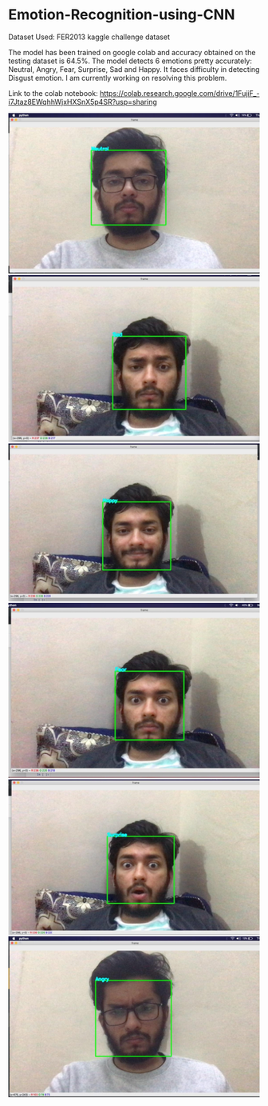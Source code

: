 # Emotion-Recognition-using-CNN

Dataset Used: FER2013 kaggle challenge dataset

The model has been trained on google colab and accuracy obtained on the testing dataset is 64.5%.
The model detects 6 emotions pretty accurately: Neutral, Angry, Fear, Surprise, Sad and Happy.
It faces difficulty in detecting Disgust emotion. I am currently working on resolving this problem.

Link to the colab notebook: https://colab.research.google.com/drive/1FujiF_-i7Jtaz8EWqhhWjxHXSnX5p4SR?usp=sharing

![](Testing/one.jpeg)
![](Testing/two.jpeg)
![](Testing/three.jpeg)
![](Testing/four.jpeg)
![](Testing/five.jpeg)
![](Testing/six.jpeg)
